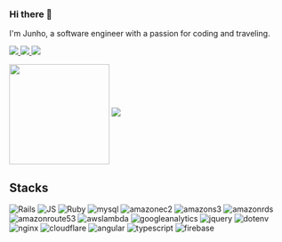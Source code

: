 ### Hi there 👋

I'm Junho, a software engineer with a passion for coding and traveling.

  <a href="mailto:enffl95@icloud.com">
    <img src="https://img.shields.io/badge/Gmail-EA4335?style=plastic&logo=Gmail&logoColor=white"/>
  </a>
  <a href="https://kyurasi.tistory.com/">
    <img src="https://img.shields.io/badge/Tistory-000000?style=plastic&logo=Tistory&logoColor=white"/>
  </a>
  <a href="https://www.linkedin.com/in/junho-yoon-junmannn-kyurasi/">
    <img src="https://img.shields.io/badge/Linkedin-0A66C2?style=plastic&logo=Linkedin&logoColor=white"/>
  </a>


<a href="https://github.com/imysh578"><img align="center" style="height:180px" src="https://github-readme-stats.vercel.app/api/top-langs/?username=JunhoYoon95&layout=compact&theme=nord&hide_border=true" /></a> 
<a href="https://kyurasi.tistory.com/"><img src="https://img.shields.io/badge/rubyonrails-D30001?style=for-the-badge&logo=rubyonrails&logoColor=white"/></a>

## Stacks
![Rails](https://img.shields.io/badge/rubyonrails-D30001?style=for-the-badge&logo=rubyonrails&logoColor=white)
![JS](https://img.shields.io/badge/javascript-yellow?style=for-the-badge&logo=javascript&logoColor=white)
![Ruby](https://img.shields.io/badge/ruby-CC342D?style=for-the-badge&logo=ruby&logoColor=white)
![mysql](https://img.shields.io/badge/mysql-4479A1?style=for-the-badge&logo=mysql&logoColor=white)
![amazonec2](https://img.shields.io/badge/amazonec2-FF9900?style=for-the-badge&logo=amazonec2&logoColor=white)
![amazons3](https://img.shields.io/badge/amazons3-569A31?style=for-the-badge&logo=amazons3&logoColor=white)
![amazonrds](https://img.shields.io/badge/amazonrds-527FFF?style=for-the-badge&logo=amazonrds&logoColor=white)
![amazonroute53](https://img.shields.io/badge/amazonroute53-8C4FFF?style=for-the-badge&logo=amazonroute53&logoColor=white)
![awslambda](https://img.shields.io/badge/awslambda-FF9900?style=for-the-badge&logo=awslambda&logoColor=white)
![googleanalytics](https://img.shields.io/badge/googleanalytics-E37400?style=for-the-badge&logo=googleanalytics&logoColor=white)
![jquery](https://img.shields.io/badge/jquery-0769AD?style=for-the-badge&logo=jquery&logoColor=white)
![dotenv](https://img.shields.io/badge/dotenv-FFB000?style=for-the-badge&logo=dotenv&logoColor=white)
![nginx](https://img.shields.io/badge/nginx-009639?style=for-the-badge&logo=nginx&logoColor=white)
![cloudflare](https://img.shields.io/badge/cloudflare-F38020?style=for-the-badge&logo=cloudflare&logoColor=white)
![angular](https://img.shields.io/badge/angular-B5314C?style=for-the-badge&logo=angular&logoColor=white)
![typescript](https://img.shields.io/badge/typescript-3178C6?style=for-the-badge&logo=typescript&logoColor=white)
![firebase](https://img.shields.io/badge/firebase-F07A5B?style=for-the-badge&logo=firebase&logoColor=white)
